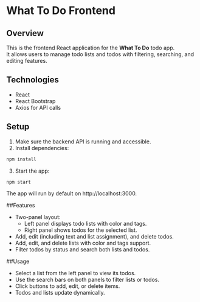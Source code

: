 
# What To Do Frontend

## Overview

This is the frontend React application for the **What To Do** todo app.  
It allows users to manage todo lists and todos with filtering, searching, and editing features.

## Technologies

- React  
- React Bootstrap  
- Axios for API calls  

## Setup

1. Make sure the backend API is running and accessible.  
2. Install dependencies:

```bash
npm install
```
3. Start the app:
```bash
npm start
```
The app will run by default on http://localhost:3000.

##Features

- Two-panel layout:
  - Left panel displays todo lists with color and tags.
  - Right panel shows todos for the selected list.
- Add, edit (including text and list assignment), and delete todos.
- Add, edit, and delete lists with color and tags support.
- Filter todos by status and search both lists and todos.

##Usage
- Select a list from the left panel to view its todos.
- Use the search bars on both panels to filter lists or todos.
- Click buttons to add, edit, or delete items.
- Todos and lists update dynamically.


